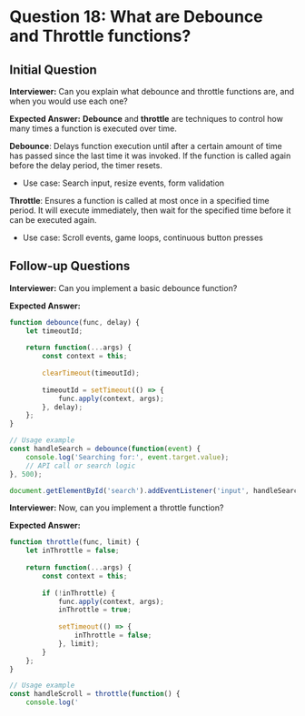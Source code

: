 # Question 18: What are Debounce and Throttle functions?

## Initial Question
**Interviewer:** Can you explain what debounce and throttle functions are, and when you would use each one?

**Expected Answer:**
**Debounce** and **throttle** are techniques to control how many times a function is executed over time.

**Debounce**: Delays function execution until after a certain amount of time has passed since the last time it was invoked. If the function is called again before the delay period, the timer resets.
- Use case: Search input, resize events, form validation

**Throttle**: Ensures a function is called at most once in a specified time period. It will execute immediately, then wait for the specified time before it can be executed again.
- Use case: Scroll events, game loops, continuous button presses

## Follow-up Questions

**Interviewer:** Can you implement a basic debounce function?

**Expected Answer:**
```javascript
function debounce(func, delay) {
    let timeoutId;
    
    return function(...args) {
        const context = this;
        
        clearTimeout(timeoutId);
        
        timeoutId = setTimeout(() => {
            func.apply(context, args);
        }, delay);
    };
}

// Usage example
const handleSearch = debounce(function(event) {
    console.log('Searching for:', event.target.value);
    // API call or search logic
}, 500);

document.getElementById('search').addEventListener('input', handleSearch);
```

**Interviewer:** Now, can you implement a throttle function?

**Expected Answer:**
```javascript
function throttle(func, limit) {
    let inThrottle = false;
    
    return function(...args) {
        const context = this;
        
        if (!inThrottle) {
            func.apply(context, args);
            inThrottle = true;
            
            setTimeout(() => {
                inThrottle = false;
            }, limit);
        }
    };
}

// Usage example
const handleScroll = throttle(function() {
    console.log('